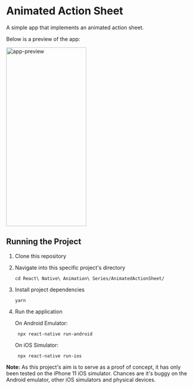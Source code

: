 # Animated Action Sheet

A simple app that implements an animated action sheet.

Below is a preview of the app:

<img alt="app-preview" src="https://i.ibb.co/cFyg5H7/animated-action-sheet.gif" height="480" width="215" />

## Running the Project

1.  Clone this repository
2.  Navigate into this specific project's directory

        cd React\ Native\ Animation\ Series/AnimatedActionSheet/

3.  Install project dependencies

        yarn

4.  Run the application

    On Android Emulator:

         npx react-native run-android

    On iOS Simulator:

         npx react-native run-ios

**Note:** As this project's aim is to serve as a proof of concept, it has only been tested on the iPhone 11 iOS simulator. Chances are it's buggy on the Android emulator, other iOS simulators and physical devices.
